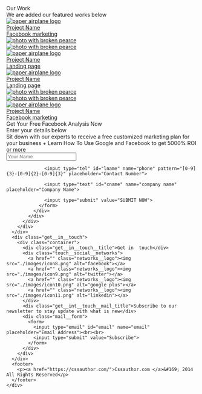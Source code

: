 <html lang="en">
  <head>
    <title>Some page</title>
    <meta http-equiv="Content-Type" content="text/html;charset=UTF-8" />
    <link rel="stylesheet" href="./style.css" />
    <meta name="viewport" content="width=device-width, initial-scale=1.0" />
    <script>
      function showForm() {
       document.getElementById("detailes__form__hiden").hidden = false;
       document.getElementById("link").hidden = true;
      }
     </script>
  </head>
  <body>
    <div class="wrapper">
      <div class="mainblock">
        <div class="mainblock__content">
          <div class="container">
            <div class="mainblock__text">
              <div class="mainblock__title">Our Work</div>
              <div class="mainblock__subtitle">We are added our featured works below</div>
            </div>
            <div class="mainblock__featured_works">
              <div class="works__column">
                <a href="">
                  <div class="works__item__text">
                    <div class="item__text__logo"><img src="./images/icon7.png" alt="paper airplane logo"></div>
                    <div class="item__text__title">Project Name</div>
                    <div class="item__text__subtitle">Facebook marketing</div>
                  </div>
                </a>
                <a href="" class="works__item__photo"
                  ><img src="./images/photo3.png" alt="photo with broken pearce"
                /></a>
              </div>
              <div class="works__column">
                <a href="" class="works__item__photo"
                ><img src="./images/photo1.jpg" alt="photo with broken pearce"
              /></a>
                <a href="">
                  <div class="works__item__text">
                    <div class="item__text__logo"><img src="./images/icon7.png" alt="paper airplane logo"></div>
                    <div class="item__text__title">Project Name</div>
                    <div class="item__text__subtitle">Landing page</div>
                  </div>
                </a>
              </div>
              <div class="works__column">
                <a href="">
                  <div class="works__item__text">
                    <div class="item__text__logo"><img src="./images/icon7.png" alt="paper airplane logo"></div>
                    <div class="item__text__title">Project Name</div>
                    <div class="item__text__subtitle">Landing page</div>
                  </div>
                </a>
                <a href="" class="works__item__photo"
                  ><img src="./images/photo7.jpg" alt="photo with broken pearce"
                /></a>
              </div>
              <div class="works__column">
                <a href="" class="works__item__photo"
                  ><img src="./images/photo5.jpg" alt="photo with broken pearce"
                /></a>
                <a href="">
                  <div class="works__item__text">
                    <div class="item__text__logo"><img src="./images/icon7.png" alt="paper airplane logo"></div>
                    <div class="item__text__title">Project Name</div>
                    <div class="item__text__subtitle">Facebook marketing</div>
                  </div>
                </a>
              </div>
            </div>
          </div>
        </div>
      </div>
      <div class="facebook__analysis">
        <div class="analysis__content">
          <div class="container">
            <div class="analysis__text">
              <div class="analysis__title">Get Your Free Facebook Analysis Now</div>
              <div class="analysis__subtitle">Enter your details below</div>
              <a href="#" onclick="">
                <span class="btn__show__more"></span>
              </a>
            </div>
            <div class="detailes__form">
              <a href="" class="close__form"></a>
              <div class="form__desc">Sit down with our experts to receive a free customized marketing plan for your business + Learn How To Use Google and Facebook to get 5000% ROI or more</div>
              <div class="form">
                <form>
                  <input type="text" id="fname" name="firstname" placeholder="Your Name">
              
                  <input type="tel" id="lname" name="phone" pattern="[0-9]{3}-[0-9]{2}-[0-9]{3}" placeholder="Contact Number">

                  <input type="text" id="cname" name="company name" placeholder="Company Name">
                
                  <input type="submit" value="SUBMIT NOW">
                </form>
              </div>
            </div>
          </div>
        </div>
      </div>
      <div class="get__in__touch">
        <div class="container">
          <div class="get__in__touch__title">Get in  touch</div>
          <div class="touch__social__networks">
            <a href="" class="networks__logo"><img src="./images/icon8.png" alt="facebook"></a>
            <a href="" class="networks__logo"><img src="./images/icon9.png" alt="twitter"></a>
            <a href="" class="networks__logo"><img src="./images/icon10.png" alt="google plus"></a>
            <a href="" class="networks__logo"><img src="./images/icon11.png" alt="linkedin"></a>
          </div>
          <div class="get__int__touch__mail_title">Subscribe to our newsletter to stay update with what is new</div>
          <div class="mail__form">
            <form>
              <input type="email" id="email" name="email" placeholder="Email Address"><br><br>
              <input type="submit" value="Subscribe">
            </form>
          </div>        
        </div>
      </div>
      <footer>
        <p><a href="https://cssauthor.com/">Cssauthor.com </a>&#169; 2014 All Rights Reserved</p>
      </footer>
    </div>
  </body>
</html>

